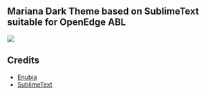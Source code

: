 ## Mariana Dark Theme based on SublimeText suitable for OpenEdge ABL

![](https://github.com/iliareshetov/vscode-theme-mariana-dark/blob/main/images/preview.png?raw=true)

## Credits

- [Enubia](https://github.com/Enubia/sublime-text-4-theme)
- [SublimeText](https://github.com/SublimeText)
